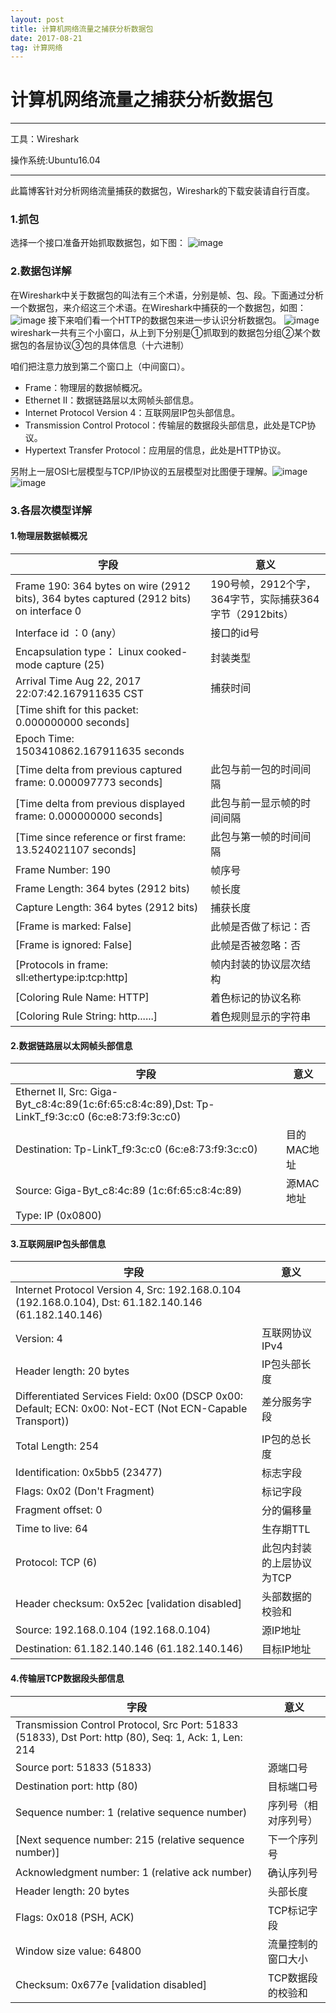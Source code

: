 ```yaml
---
layout: post
title: 计算机网络流量之捕获分析数据包
date: 2017-08-21
tag: 计算网络
---
```


# 计算机网络流量之捕获分析数据包

---
工具：Wireshark

操作系统:Ubuntu16.04

---

此篇博客针对分析网络流量捕获的数据包，Wireshark的下载安装请自行百度。

### 1.抓包
选择一个接口准备开始抓取数据包，如下图：
![image](http://img.blog.csdn.net/20170821172010377?watermark/2/text/aHR0cDovL2Jsb2cuY3Nkbi5uZXQvbDU1NDcyNTcyMg==/font/5a6L5L2T/fontsize/400/fill/I0JBQkFCMA==/dissolve/70/gravity/SouthEast)
### 2.数据包详解
 在Wireshark中关于数据包的叫法有三个术语，分别是帧、包、段。下面通过分析一个数据包，来介绍这三个术语。在Wireshark中捕获的一个数据包，如图：
 ![image](http://img.blog.csdn.net/20150716143332537?watermark/2/text/aHR0cDovL2Jsb2cuY3Nkbi5uZXQv/font/5a6L5L2T/fontsize/400/fill/I0JBQkFCMA==/dissolve/70/gravity/Center)
 接下来咱们看一个HTTP的数据包来进一步认识分析数据包。
 ![image](http://img.blog.csdn.net/20170821221108713?watermark/2/text/aHR0cDovL2Jsb2cuY3Nkbi5uZXQvbDU1NDcyNTcyMg==/font/5a6L5L2T/fontsize/400/fill/I0JBQkFCMA==/dissolve/70/gravity/SouthEast)
 wireshark一共有三个小窗口，从上到下分别是①抓取到的数据包分组②某个数据包的各层协议③包的具体信息（十六进制）

 咱们把注意力放到第二个窗口上（中间窗口）。
-  Frame：物理层的数据帧概况。
-  Ethernet II：数据链路层以太网帧头部信息。
-  Internet Protocol Version 4：互联网层IP包头部信息。
-  Transmission Control Protocol：传输层的数据段头部信息，此处是TCP协议。
-  Hypertext Transfer Protocol：应用层的信息，此处是HTTP协议。

另附上一层OSI七层模型与TCP/IP协议的五层模型对比图便于理解。![image](http://www.ha97.com/wp-content/uploads/image/2010/09/162558wtA.jpg)![image](http://www.ha97.com/wp-content/uploads/image/2010/09/162603uh3.gif)
### 3.各层次模型详解
#### 1.物理层数据帧概况


字段 | 意义
---|---
Frame 190: 364 bytes on wire (2912 bits), 364 bytes captured (2912 bits) on interface 0   | 190号帧，2912个字，364字节，实际捕获364字节（2912bits）
Interface id ：0 (any）   | 接口的id号
Encapsulation type： Linux cooked-mode capture (25)   | 封装类型
Arrival Time Aug 22, 2017 22:07:42.167911635 CST   | 捕获时间
[Time shift for this packet: 0.000000000 seconds]   |
Epoch Time: 1503410862.167911635 seconds   | 
[Time delta from previous captured frame: 0.000097773 seconds]   | 此包与前一包的时间间隔
[Time delta from previous displayed frame: 0.000000000 seconds]   | 此包与前一显示帧的时间间隔
[Time since reference or first frame: 13.524021107 seconds]   | 此包与第一帧的时间间隔
Frame Number: 190   | 帧序号
Frame Length: 364 bytes (2912 bits)   | 帧长度
Capture Length: 364 bytes (2912 bits)   | 捕获长度
[Frame is marked: False]   | 此帧是否做了标记：否
[Frame is ignored: False]  | 此帧是否被忽略：否
[Protocols in frame: sll:ethertype:ip:tcp:http]   | 帧内封装的协议层次结构
[Coloring Rule Name: HTTP]   | 着色标记的协议名称
[Coloring Rule String: http......]   | 着色规则显示的字符串

#### 2.数据链路层以太网帧头部信息


字段 | 意义
---|---
Ethernet II, Src: Giga-Byt_c8:4c:89(1c:6f:65:c8:4c:89),Dst: Tp-LinkT_f9:3c:c0 (6c:e8:73:f9:3c:c0)  |
Destination: Tp-LinkT_f9:3c:c0 (6c:e8:73:f9:3c:c0)  | 目的MAC地址
Source: Giga-Byt_c8:4c:89 (1c:6f:65:c8:4c:89)  | 源MAC地址
Type: IP (0x0800)  |


#### 3.互联网层IP包头部信息 

字段 | 意义
---|---
Internet Protocol Version 4, Src: 192.168.0.104 (192.168.0.104), Dst: 61.182.140.146 (61.182.140.146)  |
Version: 4   | 互联网协议IPv4
Header length: 20 bytes   | IP包头部长度
Differentiated Services Field: 0x00 (DSCP 0x00: Default; ECN: 0x00: Not-ECT (Not ECN-Capable Transport))    | 差分服务字段
Total Length: 254   | IP包的总长度
Identification: 0x5bb5 (23477)   | 标志字段
Flags: 0x02 (Don't Fragment)   | 标记字段
Fragment offset: 0   | 分的偏移量
Time to live: 64    | 生存期TTL
Protocol: TCP (6)   | 此包内封装的上层协议为TCP
Header checksum: 0x52ec [validation disabled]  | 头部数据的校验和
Source: 192.168.0.104 (192.168.0.104)   | 源IP地址
Destination: 61.182.140.146 (61.182.140.146)   | 目标IP地址
#### 4.传输层TCP数据段头部信息

字段 | 意义
---|---
Transmission Control Protocol, Src Port: 51833 (51833), Dst Port: http (80), Seq: 1, Ack: 1, Len: 214 |
Source port: 51833 (51833)                                                                                 | 源端口号
Destination port: http (80)                                                                       | 目标端口号
Sequence number: 1    (relative sequence number)                                  | 序列号（相对序列号）
[Next sequence number: 215    (relative sequence number)]       | 下一个序列号
Acknowledgment number: 1    (relative ack number)                        | 确认序列号
Header length: 20 bytes                                                                              | 头部长度
Flags: 0x018 (PSH, ACK)                                                                     | TCP标记字段
Window size value: 64800                                                                                | 流量控制的窗口大小
Checksum: 0x677e [validation disabled]                                                  | TCP数据段的校验和

